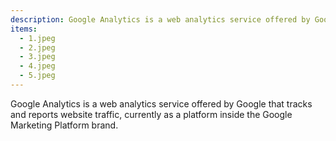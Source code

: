 ```yaml
---
description: Google Analytics is a web analytics service offered by Google that tracks and reports website traffic, currently as a platform inside the Google Marketing Platform brand.
items:
  - 1.jpeg
  - 2.jpeg
  - 3.jpeg
  - 4.jpeg
  - 5.jpeg
---
```


Google Analytics is a web analytics service offered by Google that tracks and reports website traffic, currently as a platform inside the Google Marketing Platform brand.
